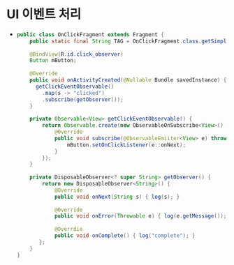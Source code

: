 UI 이벤트 처리
===
* ```java
  public class OnClickFragment extends Fragment {
      public static final String TAG = OnClickFragment.class.getSimpleName();
      
      @BindView(R.id.click_observer)
      Button mButton;
      
      @Override
      public void onActivityCreated(@Nullable Bundle savedInstance) {
        getClickEventObservable()
          .map(s -> "clicked")
          .subscribe(getObserver());
      }
      
      private Observable<View> getClickEventObservable() {
          return Observable.create(new ObservableOnSubscribe<View>() {
              @Override
              public void subscribe(@ObservableEmiiter<View> e) throws Exception {
                  mButton.setOnClickListener(e::onNext);
              }
          });
      }
      
      private DisposableObserver<? super String> getObserver() {
          return new DisposableObserver<String>() {
              @Override
              public void onNext(String s) { log(s); }
               
              @Override
              public void onError(Throwable e) { log(e.getMessage()); }
              
              @Overrdie
              public void onComplete() { log("complete"); }
         };
      }
  } 
